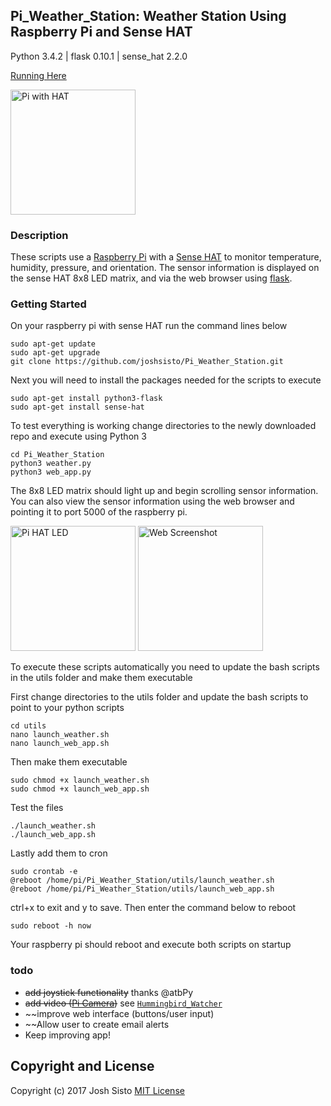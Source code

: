 ## Pi_Weather_Station: Weather Station Using Raspberry Pi and Sense HAT
Python 3.4.2 | flask 0.10.1 | sense_hat 2.2.0

[Running Here](https://pi.sisto.solutions/)

<img src="/images/IMG_0705.jpg" alt="Pi with HAT" style="width: 200px;"/>

### Description
These scripts use a
[Raspberry Pi](http://amzn.to/2yB8HcM) with a
[Sense HAT](http://amzn.to/2xS8PFX)
to monitor temperature, humidity, pressure, and orientation. The sensor
information is displayed on the sense HAT 8x8 LED matrix, and via the web
browser using [flask](http://flask.pocoo.org/).

### Getting Started
On your raspberry pi with sense HAT run the command lines below

    sudo apt-get update
    sudo apt-get upgrade
    git clone https://github.com/joshsisto/Pi_Weather_Station.git

Next you will need to install the packages needed for the scripts to execute

    sudo apt-get install python3-flask
    sudo apt-get install sense-hat

To test everything is working change directories to the newly downloaded repo
and execute using Python 3

    cd Pi_Weather_Station
    python3 weather.py
    python3 web_app.py

The 8x8 LED matrix should light up and begin scrolling sensor information. You
can also view the sensor information using the web browser and pointing it to
port 5000 of the raspberry pi.

<img src="/images/animated.gif" alt="Pi HAT LED" style="width: 200px;"/>

<img src="/images/Pi_Web.PNG" alt="Web Screenshot" style="width: 200px;"/>

To execute these scripts automatically you need to update the bash scripts in
the utils folder and make them executable

First change directories to the utils folder and update the bash scripts to
point to your python scripts

    cd utils
    nano launch_weather.sh
    nano launch_web_app.sh

Then make them executable

    sudo chmod +x launch_weather.sh
    sudo chmod +x launch_web_app.sh

Test the files

    ./launch_weather.sh
    ./launch_web_app.sh

Lastly add them to cron

    sudo crontab -e
    @reboot /home/pi/Pi_Weather_Station/utils/launch_weather.sh
    @reboot /home/pi/Pi_Weather_Station/utils/launch_web_app.sh

ctrl+x to exit and y to save. Then enter the command below to reboot

    sudo reboot -h now

Your raspberry pi should reboot and execute both scripts on startup

### todo
+ ~~add joystick functionality~~ thanks @atbPy
+ ~~add video ([Pi Camera](http://amzn.to/2xSoF3w))~~ see [`Hummingbird_Watcher`](https://github.com/llamafarmer/Hummingbird_Watcher)
+ ~~improve web interface (buttons/user input)
+ ~~Allow user to create email alerts
+ Keep improving app!
## Copyright and License
Copyright (c) 2017 Josh Sisto [MIT License](/LICENSE)
